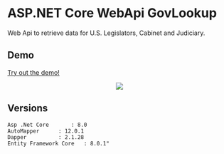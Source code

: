 # ASP.NET Core WebApi GovLookup

Web Api to retrieve data for U.S. Legislators, Cabinet and Judiciary.

## Demo

<a href="https://govlookupwebapi.mobdemo.org/swagger/index.html" rel="nofollow">Try out the demo!</a>

<p align="center">    
    <img src="http://govlookup.mobdemo.org//images//screencapture-govlookupwebapi-mobdemo-org.png" />   
 </p>

## Versions

```
Asp .Net Core		: 8.0
AutoMapper		: 12.0.1
Dapper			: 2.1.28
Entity Framework Core	: 8.0.1"
```
